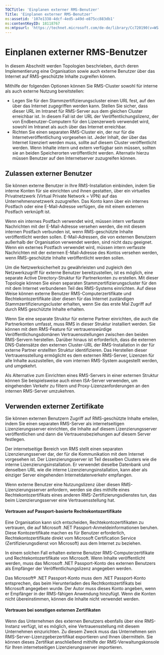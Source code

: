 ```yaml
---
TOCTitle: 'Einplanen externer RMS-Benutzer'
Title: 'Einplanen externer RMS-Benutzer'
ms:assetid: '107e1338-4dcf-4ed5-a49d-e875cc883db1'
ms:contentKeyID: 18118767
ms:mtpsurl: 'https://technet.microsoft.com/de-de/library/Cc720190(v=WS.10)'
---
```


Einplanen externer RMS-Benutzer
===============================

In diesem Abschnitt werden Topologien beschrieben, durch deren Implementierung eine Organisation sowie auch externe Benutzer über das Internet auf RMS-geschützte Inhalte zugreifen können.

Mithilfe der folgenden Optionen können Sie RMS-Cluster sowohl für interne als auch externe Nutzung bereitstellen:

-   Legen Sie für den Stammzertifizierungscluster einen URL fest, auf den über das Internet zugegriffen werden kann. Stellen Sie sicher, dass dieser URL im Intranet für RMS-Server aus dem gleichen Cluster erreichbar ist. In diesem Fall ist der URL der Veröffentlichungslizenz, der von Endbenutzer-Computern für den Lizenzerwerb verwendet wird, sowohl im Intranet als auch über das Internet erreichbar.
-   Richten Sie einen separaten RMS-Cluster ein, der nur für die Internetveröffentlichung vorgesehen ist. Jeder Inhalt, der über das Internet lizenziert werden muss, sollte auf diesem Cluster veröffentlicht werden. Wenn Inhalte intern und extern verfügbar sein müssen, sollten sie an beiden Speicherorten veröffentlicht werden. Alternativ hierzu müssen Benutzer auf den Internetserver zuzugreifen können.

Zulassen externer Benutzer
--------------------------

Sie können externe Benutzer in Ihre RMS-Installation einbinden, indem Sie interne Konten für sie einrichten und ihnen gestatten, über ein virtuelles Privatnetzwerk (Virtual Private Network = VPN) auf das Unternehmensnetzwerk zuzugreifen. Das Konto kann über ein internes Postfach oder eine E-Mail-Adresse verfügen, die mit einem externen Postfach verknüpft ist.

Wenn ein internes Postfach verwendet wird, müssen intern verfasste Nachrichten mit der E-Mail-Adresse versehen werden, die mit diesem internen Postfach verbunden ist, wenn RMS-geschützte Inhalte veröffentlicht werden sollen. E-Mail-Adressen, die von externen Benutzern außerhalb der Organisation verwendet werden, sind nicht dazu geeignet. Wenn ein externes Postfach verwendet wird, müssen intern verfasste Nachrichten mit der externen E-Mail-Adresse des Kontos versehen werden, wenn RMS-geschützte Inhalte veröffentlicht werden sollen.

Um die Netzwerksicherheit zu gewährleisten und zugleich den Netzwerkzugriff für externe Benutzer bereitzustellen, ist es möglich, eine separate Active Directory-Struktur für Partnerkonten zu erstellen. Mit dieser Topologie können Sie einen separaten Stammzertifizierungscluster für den mit dem Internet verbundenen Teil des RMS-Systems einrichten. Auf diese Weise können externe Benutzer RMS-Computerzertifikate und Rechtekontozertifikate über diesen für das Internet zuständigen Stammzertifizierungscluster erhalten, wenn Sie das erste Mal Zugriff auf durch RMS geschützte Inhalte erhalten.

Wenn Sie eine separate Struktur für externe Partner einrichten, die auch die Partnerkonten umfasst, muss RMS in dieser Struktur installiert werden. Sie können mit dem RMS-Feature für vertrauenswürdige Veröffentlichungsdomänen Vertrauensstellungen zwischen den beiden RMS-Servern herstellen. Darüber hinaus ist erforderlich, dass die externen DNS-Datensätze den externen Cluster-URL der RMS-Installation in der für externe Partner erstellten Struktur identifizieren. Das Herstellen dieser Vertrauensstellung ermöglicht es dem externen RMS-Server, Lizenzen für alle Inhalte auszustellen, die vom internen RMS-System ausgestellt werden, und umgekehrt.

Als Alternative zum Einrichten eines RMS-Servers in einer externen Struktur können Sie beispielsweise auch einen ISA-Server verwenden, um eingehenden Verkehr zu filtern und Proxy-Lizenzanforderungen an den internen RMS-Server umzukehren.

Verwenden externer Zertifikate
------------------------------

Sie können externen Benutzern Zugriff auf RMS-geschützte Inhalte erteilen, indem Sie einen separaten RMS-Server als internetseitigen Lizenzierungsserver einrichten, die Inhalte auf diesem Lizenzierungsserver veröffentlichen und dann die Vertrauensbeziehungen auf diesem Server festlegen.

Der internetseitige Bereich von RMS stellt einen separaten Lizenzierungsserver dar, der für die Kommunikation mit dem Internet vorgesehen ist. Der Lizenzierungsserver ist Teil desselben Clusters wie die interne Lizenzierungsinstallation. Er verwendet dieselbe Datenbank und denselben URL wie die interne Lizenzierungsinstallation, kann aber als einziger Server eingehenden Internetdatenverkehr empfangen.

Wenn externe Benutzer eine Nutzungslizenz über diesen RMS-Lizenzierungsserver anfordern, werden sie dies mithilfe eines Rechtekontozertifikats eines anderen RMS-Zertifizierungsdienstes tun, das beim Lizenzierungsserver eine Vertrauensstellung hat.

#### Vertrauen auf Passport-basierte Rechtekontozertifikate

Eine Organisation kann sich entscheiden, Rechtekontozertifikaten zu vertrauen, die auf Microsoft .NET Passport-Anmeldeinformationen beruhen. Diese Kontozertifikate machen es für Benutzer erforderlich, Rechtekontozertifikate direkt vom Microsoft Certification Service (Zertifizierungsdienst von Microsoft) aus dem Internet zu beziehen.

In einem solchen Fall erhalten externe Benutzer RMS-Computerzertifikate und Rechtekontozertifikate von Microsoft. Wenn Inhalte veröffentlicht werden, muss das Microsoft .NET Passport-Konto des externen Benutzers als Empfänger der Veröffentlichungslizenz angegeben werden.

Das Microsoft® .NET Passport-Konto muss dem .NET Passport-Konto entsprechen, das beim Herunterladen des Rechtkontozertifikats bei Microsoft angegeben wurde. Der Autor muss dieses Konto angeben, wenn er Empfänger in der RMS-fähigen Anwendung hinzufügt. Wenn die Konten nicht übereinstimmen, können die Inhalte nicht verwendet werden.

#### Vertrauen bei sonstigen externen Zertifikaten

Wenn das Unternehmen des externen Benutzers ebenfalls über eine RMS-Instanz verfügt, ist es möglich, eine Vertrauensstellung mit diesem Unternehmen einzurichten. Zu diesem Zweck muss das Unternehmen sein RMS-Server-Lizenzgeberzertifikat exportieren und Ihnen übermitteln. Sie können dieses Zertifikat anschließend mithilfe der RMS-Verwaltungskonsole für Ihren internetseitigen Lizenzierungsserver importieren.